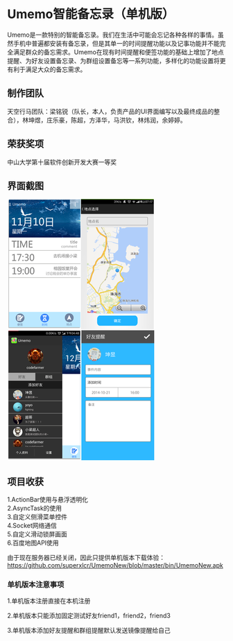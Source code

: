 # Umemo智能备忘录（单机版）
Umemo是一款特别的智能备忘录。我们在生活中可能会忘记各种各样的事情。虽然手机中普遍都安装有备忘录，但是其单一的时间提醒功能以及记事功能并不能完全满足群众的备忘需求。Umemo在现有时间提醒和便签功能的基础上增加了地点提醒、为好友设置备忘录、为群组设置备忘等一系列功能，多样化的功能设置将更有利于满足大众的备忘需求。

## 制作团队
天空行马团队：梁铭锐（队长，本人，负责产品的UI界面编写以及最终成品的整合），林坤煜，庄乐豪，陈超，方泽华，马洪钦，林炜润，余婷婷。

## 荣获奖项
中山大学第十届软件创新开发大赛一等奖

## 界面截图
![umemo1](./photo/umemo1.png)![umemo2](./photo/umemo2.png)![umemo3](./photo/umemo3.png)![umemo4](./photo/umemo4.png)

## 项目收获
1.ActionBar使用与悬浮透明化  
2.AsyncTask的使用  
3.自定义侧滑菜单控件  
4.Socket网络通信  
5.自定义滑动锁屏画面  
6.百度地图API使用  

由于现在服务器已经关闭，因此只提供单机版本下载体验：https://github.com/superxlcr/UmemoNew/blob/master/bin/UmemoNew.apk

### 单机版本注意事项
1.单机版本注册直接在本机注册

2.单机版本只能添加固定测试好友friend1，friend2，friend3

3.单机版本添加好友提醒和群组提醒默认发送镜像提醒给自己